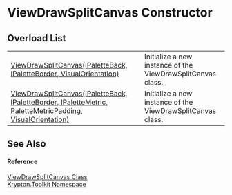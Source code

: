 # ViewDrawSplitCanvas Constructor


## Overload List
<table>
<tr>
<td><a href="f3e1352d-fd27-2233-efe6-dabfa62c5954.md">ViewDrawSplitCanvas(IPaletteBack, IPaletteBorder, VisualOrientation)</a></td>
<td>Initialize a new instance of the ViewDrawSplitCanvas class.</td></tr>
<tr>
<td><a href="fb4b5bd4-626b-7612-31a4-3d6bef3e9c95.md">ViewDrawSplitCanvas(IPaletteBack, IPaletteBorder, IPaletteMetric, PaletteMetricPadding, VisualOrientation)</a></td>
<td>Initialize a new instance of the ViewDrawSplitCanvas class.</td></tr>
</table>

## See Also


#### Reference
<a href="84ff2c9a-f8cb-4e09-bfcd-57fd5505dd87.md">ViewDrawSplitCanvas Class</a>  
<a href="79d2eac2-21f4-54ff-7552-b20c33c30600.md">Krypton.Toolkit Namespace</a>  
